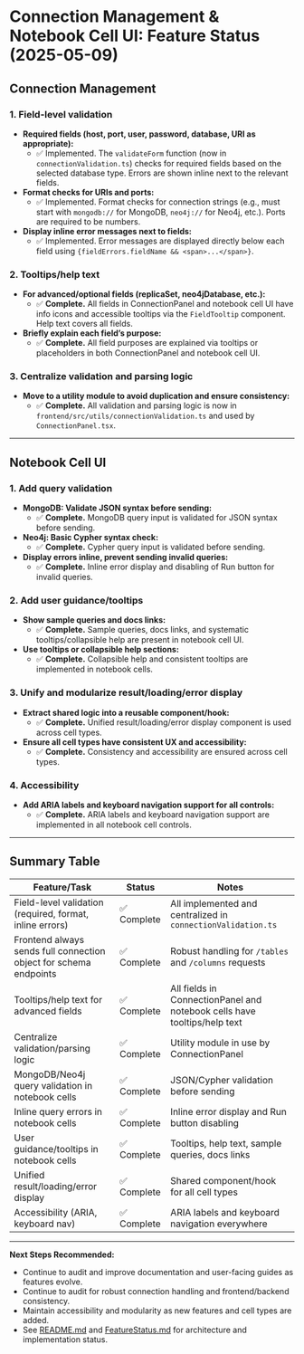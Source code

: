 # Connection Management & Notebook Cell UI: Feature Status (2025-05-09)

## Connection Management

### 1. Field-level validation
- **Required fields (host, port, user, password, database, URI as appropriate):**
  - ✅ Implemented. The `validateForm` function (now in `connectionValidation.ts`) checks for required fields based on the selected database type. Errors are shown inline next to the relevant fields.
- **Format checks for URIs and ports:**
  - ✅ Implemented. Format checks for connection strings (e.g., must start with `mongodb://` for MongoDB, `neo4j://` for Neo4j, etc.). Ports are required to be numbers.
- **Display inline error messages next to fields:**
  - ✅ Implemented. Error messages are displayed directly below each field using `{fieldErrors.fieldName && <span>...</span>}`.

### 2. Tooltips/help text
- **For advanced/optional fields (replicaSet, neo4jDatabase, etc.):**
  - ✅ **Complete.** All fields in ConnectionPanel and notebook cell UI have info icons and accessible tooltips via the `FieldTooltip` component. Help text covers all fields.
- **Briefly explain each field’s purpose:**
  - ✅ **Complete.** All field purposes are explained via tooltips or placeholders in both ConnectionPanel and notebook cell UI.

### 3. Centralize validation and parsing logic
- **Move to a utility module to avoid duplication and ensure consistency:**
  - ✅ **Complete.** All validation and parsing logic is now in `frontend/src/utils/connectionValidation.ts` and used by `ConnectionPanel.tsx`.

---

## Notebook Cell UI

### 1. Add query validation
- **MongoDB: Validate JSON syntax before sending:**
  - ✅ **Complete.** MongoDB query input is validated for JSON syntax before sending.
- **Neo4j: Basic Cypher syntax check:**
  - ✅ **Complete.** Cypher query input is validated before sending.
- **Display errors inline, prevent sending invalid queries:**
  - ✅ **Complete.** Inline error display and disabling of Run button for invalid queries.

### 2. Add user guidance/tooltips
- **Show sample queries and docs links:**
  - ✅ **Complete.** Sample queries, docs links, and systematic tooltips/collapsible help are present in notebook cell UI.
- **Use tooltips or collapsible help sections:**
  - ✅ **Complete.** Collapsible help and consistent tooltips are implemented in notebook cells.

### 3. Unify and modularize result/loading/error display
- **Extract shared logic into a reusable component/hook:**
  - ✅ **Complete.** Unified result/loading/error display component is used across cell types.
- **Ensure all cell types have consistent UX and accessibility:**
  - ✅ **Complete.** Consistency and accessibility are ensured across cell types.

### 4. Accessibility
- **Add ARIA labels and keyboard navigation support for all controls:**
  - ✅ **Complete.** ARIA labels and keyboard navigation support are implemented in all notebook cell controls.

---

## Summary Table

| Feature/Task                                            | Status      | Notes                                               |
|---------------------------------------------------------|-------------|-----------------------------------------------------|
| Field-level validation (required, format, inline errors) | ✅ Complete | All implemented and centralized in `connectionValidation.ts` |
| Frontend always sends full connection object for schema endpoints | ✅ Complete | Robust handling for `/tables` and `/columns` requests |
| Tooltips/help text for advanced fields                  | ✅ Complete | All fields in ConnectionPanel and notebook cells have tooltips/help text |
| Centralize validation/parsing logic                     | ✅ Complete | Utility module in use by ConnectionPanel             |
| MongoDB/Neo4j query validation in notebook cells        | ✅ Complete | JSON/Cypher validation before sending                |
| Inline query errors in notebook cells                   | ✅ Complete | Inline error display and Run button disabling        |
| User guidance/tooltips in notebook cells                | ✅ Complete | Tooltips, help text, sample queries, docs links      |
| Unified result/loading/error display                    | ✅ Complete | Shared component/hook for all cell types             |
| Accessibility (ARIA, keyboard nav)                      | ✅ Complete | ARIA labels and keyboard navigation everywhere       |

---

**Next Steps Recommended:**
- Continue to audit and improve documentation and user-facing guides as features evolve.
- Continue to audit for robust connection handling and frontend/backend consistency.
- Maintain accessibility and modularity as new features and cell types are added.
- See [README.md](./README.md) and [FeatureStatus.md](./FeatureStatus.md) for architecture and implementation status.
